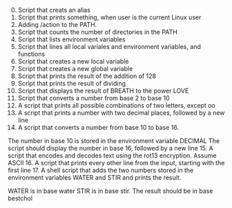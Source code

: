 0. Script that creats an alias
1. Script that prints something, when user is the current Linux user
2. Adding /action to the PATH.
3. Script that counts the number of directories in the PATH
4. Script that lists environment variables
5. Script that lines all local variales and environment variables, and functions
6. Script that creates a new local variable
7. Script that creates a new global variable
8. Script that prints the result of the addition of 128
9. Script that prints the result of dividing
10. Script that displays the result of BREATH to the power LOVE
11. Script that converts a number from base 2 to base 10
12. A script that prints all possible combinations of two letters, except oo
13. A script that prints a number with two decimal places, followed by a new line
14. A script that converts a number from base 10 to base 16.

The number in base 10 is stored in the environment variable DECIMAL
The script should display the number in base 16, followed by a new line
15. A script that encodes and decodes text using the rot13 encryption. Assume ASCII
16. A script that prints every other line from the input, starting with the first line
17. A shell script that adds the two numbers stored in the environment variables WATER and STIR and prints the result.

WATER is in base water
STIR is in base stir.
The result should be in base bestchol
